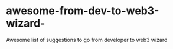 # awesome-from-dev-to-web3-wizard-
Awesome list of suggestions to go from developer to web3 wizard 
